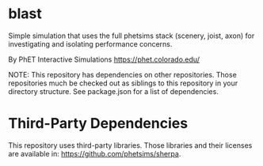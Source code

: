 blast
=====

Simple simulation that uses the full phetsims stack (scenery, joist, axon) for investigating and isolating performance concerns.

By PhET Interactive Simulations
https://phet.colorado.edu/

NOTE: This repository has dependencies on other repositories. Those repositories
much be checked out as siblings to this repository in your directory structure.
See package.json for a list of dependencies.

Third-Party Dependencies
=============

This repository uses third-party libraries.
Those libraries and their licenses are available in: https://github.com/phetsims/sherpa.